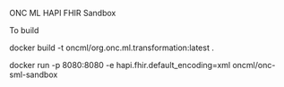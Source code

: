 
ONC ML HAPI FHIR Sandbox

To build 

docker build -t oncml/org.onc.ml.transformation:latest .
 
 
docker run -p 8080:8080 -e hapi.fhir.default_encoding=xml oncml/onc-sml-sandbox 
